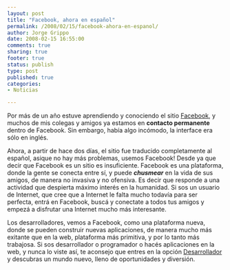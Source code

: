 ```yaml
--- 
layout: post
title: "Facebook, ahora en español"
permalink: /2008/02/15/facebook-ahora-en-espanol/
author: Jorge Grippo
date: 2008-02-15 16:55:00
comments: true
sharing: true
footer: true
status: publish
type: post
published: true
categories: 
- Noticias

---
```

<!-- 48 -->
Por más de un año estuve aprendiendo y conociendo el sitio <a href="http://www.facebook.com">Facebook</a>, y muchos de mis colegas y amigos ya estamos en <span style="font-weight:bold;">contacto permanente</span> dentro de Facebook. Sin embargo, había algo incómodo, la interface era sólo en inglés.

Ahora, a partir de hace dos días, el sitio fue traducido completamente al español, asique no hay más problemas, usemos Facebook! Desde ya que decir que Facebook es un sitio es insuficiente. Facebook es una plataforma, donde la gente se conecta entre sí, y puede <span style="font-style:italic;"><span style="font-weight:bold;">chusmear</span></span> en la vida de sus amigos, de manera no invasiva y no ofensiva. Es decir que responde a una actividad que despierta máximo interés en la humanidad. Si sos un usuario de Internet, que cree que a Internet le falta mucho todavía para ser perfecta, entrá en Facebook, buscá y conectate a todos tus amigos y empezá a disfrutar una Internet mucho más interesante.

Los desarrolladores, vemos a Facebook, como una plataforma nueva, donde se pueden construir nuevas aplicaciones, de manera mucho más exitante que en la web, plataforma más primitiva, y por lo tanto más trabajosa. Si sos desarrollador o programador o hacés aplicaciones en la web, y nunca lo viste así, te aconsejo que entres en la opción <a href="http://www.facebook.com/developers/">Desarrollador</a> y descubras un mundo nuevo, lleno de oportunidades y diversión.

